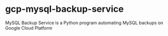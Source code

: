 # gcp-mysql-backup-service
MySQL Backup Service is a Python program automating MySQL backups on Google Cloud Platform
